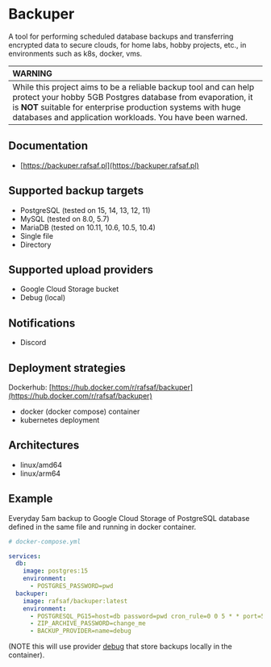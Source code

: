 # Backuper

A tool for performing scheduled database backups and transferring encrypted data to secure clouds, for home labs, hobby projects, etc., in environments such as k8s, docker, vms.

| WARNING                                                                                                                                                                                                                                                    |
| :--------------------------------------------------------------------------------------------------------------------------------------------------------------------------------------------------------------------------------------------------------- |
| While this project aims to be a reliable backup tool and can help protect your hobby 5GB Postgres database from evaporation, it is **NOT** suitable for enterprise production systems with huge databases and application workloads. You have been warned. |

## Documentation
- [https://backuper.rafsaf.pl](https://backuper.rafsaf.pl)

## Supported backup targets

- PostgreSQL (tested on 15, 14, 13, 12, 11)
- MySQL (tested on 8.0, 5.7)
- MariaDB (tested on 10.11, 10.6, 10.5, 10.4)
- Single file
- Directory

## Supported upload providers

- Google Cloud Storage bucket
- Debug (local)

## Notifications

- Discord

## Deployment strategies

Dockerhub: [https://hub.docker.com/r/rafsaf/backuper](https://hub.docker.com/r/rafsaf/backuper)

- docker (docker compose) container
- kubernetes deployment

## Architectures

- linux/amd64
- linux/arm64

## Example

Everyday 5am backup to Google Cloud Storage of PostgreSQL database defined in the same file and running in docker container.

```yml
# docker-compose.yml

services:
  db:
    image: postgres:15
    environment:
      - POSTGRES_PASSWORD=pwd
  backuper:
    image: rafsaf/backuper:latest
    environment:
      - POSTGRESQL_PG15=host=db password=pwd cron_rule=0 0 5 * * port=5432
      - ZIP_ARCHIVE_PASSWORD=change_me
      - BACKUP_PROVIDER=name=debug

```

(NOTE this will use provider [debug](https://backuper.rafsaf.pl/providers/debug/) that store backups locally in the container).


<br>
<br>